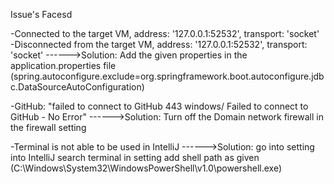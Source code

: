 Issue's Facesd

-Connected to the target VM, address: '127.0.0.1:52532', transport: 'socket'
-Disconnected from the target VM, address: '127.0.0.1:52532', transport: 'socket'
------>Solution: Add the given properties in the application.properties file (spring.autoconfigure.exclude=org.springframework.boot.autoconfigure.jdbc.DataSourceAutoConfiguration)


-GitHub: "failed to connect to GitHub 443 windows/ Failed to connect to GitHub - No Error"
------>Solution: Turn off the Domain network firewall in the firewall setting

-Terminal is not able to be used in IntelliJ
------>Solution: go into setting into IntelliJ search terminal in setting add shell path as given (C:\Windows\System32\WindowsPowerShell\v1.0\powershell.exe)
